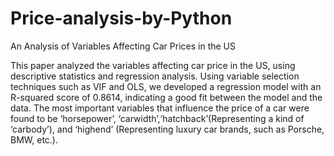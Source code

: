 # Price-analysis-by-Python
An Analysis of Variables Affecting Car Prices in the US

This paper analyzed the variables affecting car price in the US, using descriptive statistics and regression analysis. Using variable selection techniques such as VIF and OLS, we developed a regression model with an R-squared score 
of 0.8614, indicating a good fit between the model and the data. The most important variables that influence the price of a car were found to be ‘horsepower’, ‘carwidth’,‘hatchback’(Representing
a kind of ‘carbody’), and ‘highend’ (Representing luxury car brands, such as Porsche, BMW, etc.).
